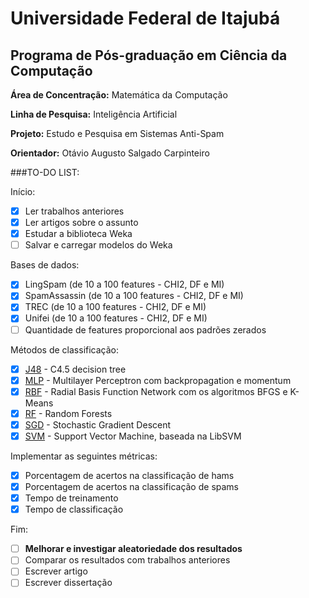 # Universidade Federal de Itajubá
## Programa de Pós-graduação em Ciência da Computação

**Área de Concentração:** Matemática da Computação

**Linha de Pesquisa:** Inteligência Artificial

**Projeto:** Estudo e Pesquisa em Sistemas Anti-Spam

**Orientador:** Otávio Augusto Salgado Carpinteiro

###TO-DO LIST:

Início:
- [x] Ler trabalhos anteriores
- [x] Ler artigos sobre o assunto
- [x] Estudar a biblioteca Weka
- [ ] Salvar e carregar modelos do Weka

Bases de dados:
- [x] LingSpam (de 10 a 100 features - CHI2, DF e MI)
- [x] SpamAssassin (de 10 a 100 features - CHI2, DF e MI)
- [x] TREC (de 10 a 100 features - CHI2, DF e MI)
- [x] Unifei (de 10 a 100 features - CHI2, DF e MI)
- [ ] Quantidade de features proporcional aos padrões zerados

Métodos de classificação:
- [x] [J48](http://weka.sourceforge.net/doc.dev/weka/classifiers/trees/J48.html) - C4.5 decision tree
- [x] [MLP](http://weka.sourceforge.net/doc.dev/weka/classifiers/functions/MultilayerPerceptron.html) - Multilayer Perceptron com backpropagation e momentum
- [x] [RBF](http://weka.sourceforge.net/doc.packages/RBFNetwork/weka/classifiers/functions/RBFClassifier.html) - Radial Basis Function Network com os algoritmos BFGS e K-Means
- [x] [RF](http://weka.sourceforge.net/doc.dev/weka/classifiers/functions/SGD.html) - Random Forests
- [x] [SGD](http://weka.sourceforge.net/doc.dev/weka/classifiers/functions/SGD.html) - Stochastic Gradient Descent
- [x] [SVM](http://weka.sourceforge.net/doc.stable/weka/classifiers/functions/LibSVM.html) - Support Vector Machine, baseada na LibSVM

Implementar as seguintes métricas:
- [x] Porcentagem de acertos na classificação de hams
- [x] Porcentagem de acertos na classificação de spams
- [x] Tempo de treinamento
- [x] Tempo de classificação

Fim:
- [ ] **Melhorar e investigar aleatoriedade dos resultados**
- [ ] Comparar os resultados com trabalhos anteriores
- [ ] Escrever artigo
- [ ] Escrever dissertação
